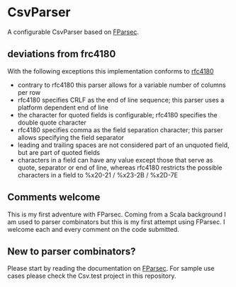 # CsvParser
A configurable CsvParser based on [FParsec](http://www.quanttec.com/fparsec/).

## deviations from frc4180
With the following exceptions this implementation conforms to [rfc4180](https://tools.ietf.org/html/rfc4180)

* contrary to rfc4180 this parser allows for a variable number of columns per row
* rfc4180 specifies CRLF as the end of line sequence; this parser uses a platform dependent end of line
* the character for quoted fields is configurable; rfc4180 specifies the double quote character
* rfc4180 specifies comma as the field separation character; this parser allows specifying the field separator
* leading and trailing spaces are not considered part of an unquoted field, but are part of quoted fields
* characters in a field can have any value except those that serve as quote, separator or end of line, whereas rfc4180 restricts the possible characters in a field to %x20-21 / %x23-2B / %x2D-7E

## Comments welcome
This is my first adventure with FParsec. Coming from a Scala background I am used to parser combinators but this is my first attempt using FParsec. I welcome each and every comment on the code submitted.

## New to parser combinators?
Please start by reading the documentation on [FParsec](http://www.quanttec.com/fparsec/). For sample use cases please check the Csv.test project in this repository.
